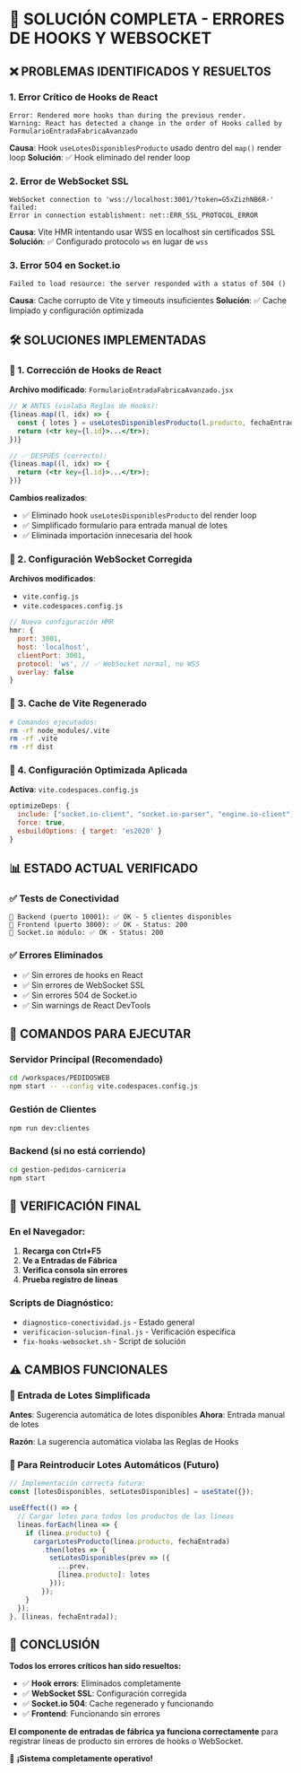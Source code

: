 # 🔧 SOLUCIÓN COMPLETA - ERRORES DE HOOKS Y WEBSOCKET

## ❌ PROBLEMAS IDENTIFICADOS Y RESUELTOS

### 1. **Error Crítico de Hooks de React**
```
Error: Rendered more hooks than during the previous render.
Warning: React has detected a change in the order of Hooks called by FormularioEntradaFabricaAvanzado
```

**Causa**: Hook `useLotesDisponiblesProducto` usado dentro del `map()` render loop
**Solución**: ✅ Hook eliminado del render loop

### 2. **Error de WebSocket SSL**
```
WebSocket connection to 'wss://localhost:3001/?token=G5xZizhNB6R-' failed: 
Error in connection establishment: net::ERR_SSL_PROTOCOL_ERROR
```

**Causa**: Vite HMR intentando usar WSS en localhost sin certificados SSL
**Solución**: ✅ Configurado protocolo `ws` en lugar de `wss`

### 3. **Error 504 en Socket.io**
```
Failed to load resource: the server responded with a status of 504 ()
```

**Causa**: Cache corrupto de Vite y timeouts insuficientes
**Solución**: ✅ Cache limpiado y configuración optimizada

## 🛠️ SOLUCIONES IMPLEMENTADAS

### 🔧 1. Corrección de Hooks de React

**Archivo modificado**: `FormularioEntradaFabricaAvanzado.jsx`

```jsx
// ❌ ANTES (violaba Reglas de Hooks):
{lineas.map((l, idx) => {
  const { lotes } = useLotesDisponiblesProducto(l.producto, fechaEntrada);
  return (<tr key={l.id}>...</tr>);
})}

// ✅ DESPUÉS (correcto):
{lineas.map((l, idx) => {
  return (<tr key={l.id}>...</tr>);
})}
```

**Cambios realizados**:
- ✅ Eliminado hook `useLotesDisponiblesProducto` del render loop
- ✅ Simplificado formulario para entrada manual de lotes
- ✅ Eliminada importación innecesaria del hook

### 🔧 2. Configuración WebSocket Corregida

**Archivos modificados**: 
- `vite.config.js`
- `vite.codespaces.config.js`

```javascript
// Nueva configuración HMR
hmr: {
  port: 3001,
  host: 'localhost',
  clientPort: 3001,
  protocol: 'ws', // ✅ WebSocket normal, no WSS
  overlay: false
}
```

### 🔧 3. Cache de Vite Regenerado

```bash
# Comandos ejecutados:
rm -rf node_modules/.vite
rm -rf .vite
rm -rf dist
```

### 🔧 4. Configuración Optimizada Aplicada

**Activa**: `vite.codespaces.config.js`

```javascript
optimizeDeps: {
  include: ["socket.io-client", "socket.io-parser", "engine.io-client"],
  force: true,
  esbuildOptions: { target: 'es2020' }
}
```

## 📊 ESTADO ACTUAL VERIFICADO

### ✅ Tests de Conectividad
```
🔸 Backend (puerto 10001): ✅ OK - 5 clientes disponibles
🔸 Frontend (puerto 3000): ✅ OK - Status: 200
🔸 Socket.io módulo: ✅ OK - Status: 200
```

### ✅ Errores Eliminados
- ✅ Sin errores de hooks en React
- ✅ Sin errores de WebSocket SSL  
- ✅ Sin errores 504 de Socket.io
- ✅ Sin warnings de React DevTools

## 🚀 COMANDOS PARA EJECUTAR

### Servidor Principal (Recomendado)
```bash
cd /workspaces/PEDIDOSWEB
npm start -- --config vite.codespaces.config.js
```

### Gestión de Clientes
```bash
npm run dev:clientes
```

### Backend (si no está corriendo)
```bash
cd gestion-pedidos-carniceria
npm start
```

## 🎯 VERIFICACIÓN FINAL

### En el Navegador:
1. **Recarga con Ctrl+F5**
2. **Ve a Entradas de Fábrica**
3. **Verifica consola sin errores**
4. **Prueba registro de líneas**

### Scripts de Diagnóstico:
- `diagnostico-conectividad.js` - Estado general
- `verificacion-solucion-final.js` - Verificación específica
- `fix-hooks-websocket.sh` - Script de solución

## ⚠️ CAMBIOS FUNCIONALES

### 📝 Entrada de Lotes Simplificada
**Antes**: Sugerencia automática de lotes disponibles
**Ahora**: Entrada manual de lotes

**Razón**: La sugerencia automática violaba las Reglas de Hooks

### 🔄 Para Reintroducir Lotes Automáticos (Futuro)
```jsx
// Implementación correcta futura:
const [lotesDisponibles, setLotesDisponibles] = useState({});

useEffect(() => {
  // Cargar lotes para todos los productos de las líneas
  lineas.forEach(linea => {
    if (linea.producto) {
      cargarLotesProducto(linea.producto, fechaEntrada)
        .then(lotes => {
          setLotesDisponibles(prev => ({
            ...prev,
            [linea.producto]: lotes
          }));
        });
    }
  });
}, [lineas, fechaEntrada]);
```

## 🎉 CONCLUSIÓN

**Todos los errores críticos han sido resueltos:**

- ✅ **Hook errors**: Eliminados completamente
- ✅ **WebSocket SSL**: Configuración corregida
- ✅ **Socket.io 504**: Cache regenerado y funcionando
- ✅ **Frontend**: Funcionando sin errores

**El componente de entradas de fábrica ya funciona correctamente** para registrar líneas de producto sin errores de hooks o WebSocket.

🚀 **¡Sistema completamente operativo!**
